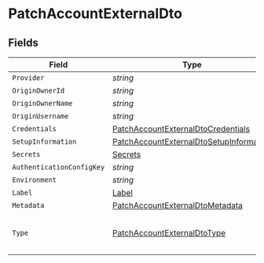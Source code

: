 # PatchAccountExternalDto


## Fields

| Field                                                                                                         | Type                                                                                                          | Required                                                                                                      | Description                                                                                                   | Example                                                                                                       |
| ------------------------------------------------------------------------------------------------------------- | ------------------------------------------------------------------------------------------------------------- | ------------------------------------------------------------------------------------------------------------- | ------------------------------------------------------------------------------------------------------------- | ------------------------------------------------------------------------------------------------------------- |
| `Provider`                                                                                                    | *string*                                                                                                      | :heavy_minus_sign:                                                                                            | N/A                                                                                                           |                                                                                                               |
| `OriginOwnerId`                                                                                               | *string*                                                                                                      | :heavy_minus_sign:                                                                                            | N/A                                                                                                           |                                                                                                               |
| `OriginOwnerName`                                                                                             | *string*                                                                                                      | :heavy_minus_sign:                                                                                            | N/A                                                                                                           |                                                                                                               |
| `OriginUsername`                                                                                              | *string*                                                                                                      | :heavy_minus_sign:                                                                                            | N/A                                                                                                           |                                                                                                               |
| `Credentials`                                                                                                 | [PatchAccountExternalDtoCredentials](../../Models/Components/PatchAccountExternalDtoCredentials.md)           | :heavy_minus_sign:                                                                                            | N/A                                                                                                           |                                                                                                               |
| `SetupInformation`                                                                                            | [PatchAccountExternalDtoSetupInformation](../../Models/Components/PatchAccountExternalDtoSetupInformation.md) | :heavy_minus_sign:                                                                                            | N/A                                                                                                           |                                                                                                               |
| `Secrets`                                                                                                     | [Secrets](../../Models/Components/Secrets.md)                                                                 | :heavy_minus_sign:                                                                                            | N/A                                                                                                           |                                                                                                               |
| `AuthenticationConfigKey`                                                                                     | *string*                                                                                                      | :heavy_minus_sign:                                                                                            | N/A                                                                                                           |                                                                                                               |
| `Environment`                                                                                                 | *string*                                                                                                      | :heavy_minus_sign:                                                                                            | N/A                                                                                                           |                                                                                                               |
| `Label`                                                                                                       | [Label](../../Models/Components/Label.md)                                                                     | :heavy_minus_sign:                                                                                            | N/A                                                                                                           |                                                                                                               |
| `Metadata`                                                                                                    | [PatchAccountExternalDtoMetadata](../../Models/Components/PatchAccountExternalDtoMetadata.md)                 | :heavy_minus_sign:                                                                                            | N/A                                                                                                           |                                                                                                               |
| `Type`                                                                                                        | [PatchAccountExternalDtoType](../../Models/Components/PatchAccountExternalDtoType.md)                         | :heavy_minus_sign:                                                                                            | The account type                                                                                              | [<br/>"PRODUCTION",<br/>"TEST"<br/>]                                                                          |